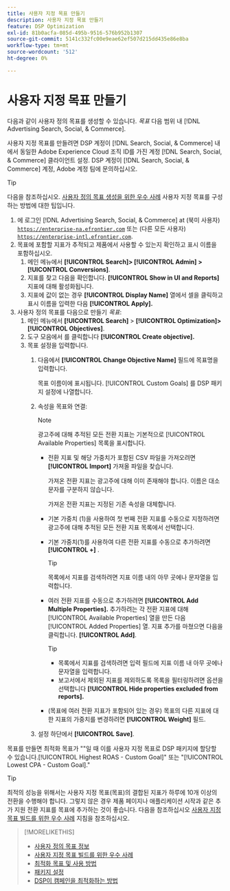 ```yaml
---
title: 사용자 지정 목표 만들기
description: 사용자 지정 목표 만들기
feature: DSP Optimization
exl-id: 81b0acfa-085d-495b-9516-576b952b1307
source-git-commit: 5141c332fc00e9eae62ef507d215dd435e86e8ba
workflow-type: tm+mt
source-wordcount: '512'
ht-degree: 0%

---
```


# 사용자 지정 목표 만들기

다음과 같이 사용자 정의 목표를 생성할 수 있습니다. *목표* 다음 범위 내 [!DNL Advertising Search, Social, & Commerce].

사용자 지정 목표를 만들려면 DSP 계정이 [!DNL Search, Social, & Commerce] 내에서 동일한 Adobe Experience Cloud 조직 ID를 가진 계정 [!DNL Search, Social, & Commerce] 클라이언트 설정. DSP 계정이 [!DNL Search, Social, & Commerce] 계정, Adobe 계정 팀에 문의하십시오.

>[!TIP]
>
>다음을 참조하십시오. [사용자 정의 목표 생성을 위한 우수 사례](custom-goal-best-practices.md) 사용자 지정 목표를 구성하는 방법에 대한 팁입니다.

1. 에 로그인 [!DNL Advertising Search, Social, & Commerce] at (북미 사용자) [`https://enterprise-na.efrontier.com`](https://enterprise-na.efrontier.com) 또는 (다른 모든 사용자) [`https://enterprise-intl.efrontier.com`](https://enterprise-intl.efrontier.com).
1. 목표에 포함할 지표가 추적되고 제품에서 사용할 수 있는지 확인하고 표시 이름을 포함하십시오.
   1. 메인 메뉴에서 **[!UICONTROL Search]> [!UICONTROL Admin] >[!UICONTROL Conversions]**.
   1. 지표를 찾고 다음을 확인합니다. **[!UICONTROL Show in UI and Reports]** 지표에 대해 활성화됩니다.
   1. 지표에 값이 없는 경우 **[!UICONTROL Display Name]** 열에서 셀을 클릭하고 표시 이름을 입력한 다음 **[!UICONTROL Apply].**
1. 사용자 정의 목표를 다음으로 만들기 *목표*:
   1. 메인 메뉴에서 **[!UICONTROL Search]** > **[!UICONTROL Optimization]>[!UICONTROL Objectives]**.
   1. 도구 모음에서 를 클릭합니다 **[!UICONTROL Create objective].**
   1. 목표 설정을 입력합니다.
      1. 다음에서 **[!UICONTROL Change Objective Name]** 필드에 목표명을 입력합니다.

         목표 이름이에 표시됩니다. [!UICONTROL Custom Goals] 를 DSP 패키지 설정에 나열합니다.

      1. 속성을 목표와 연결:

         >[!NOTE]
         >
         > 광고주에 대해 추적된 모든 전환 지표는 기본적으로 [!UICONTROL Available Properties] 목록을 표시합니다.

         * 전환 지표 및 해당 가중치가 포함된 CSV 파일을 가져오려면 **[!UICONTROL Import]** 가져올 파일을 찾습니다.

           가져온 전환 지표는 광고주에 대해 이미 존재해야 합니다. 이름은 대소문자를 구분하지 않습니다.

           가져온 전환 지표는 지정된 기존 속성을 대체합니다.

         * 기본 가중치 (1)을 사용하여 첫 번째 전환 지표를 수동으로 지정하려면 광고주에 대해 추적된 모든 전환 지표 목록에서 선택합니다.

         * 기본 가중치(1)를 사용하여 다른 전환 지표를 수동으로 추가하려면 **[!UICONTROL +]** .

           >[!TIP]
           >
           > 목록에서 지표를 검색하려면 지표 이름 내의 아무 곳에나 문자열을 입력합니다.

         * 여러 전환 지표를 수동으로 추가하려면 **[!UICONTROL Add Multiple Properties].** 추가하려는 각 전환 지표에 대해 [!UICONTROL Available Properties] 열을 만든 다음 [!UICONTROL Added Properties] 열. 지표 추가를 마쳤으면 다음을 클릭합니다. **[!UICONTROL Add]**.

           >[!TIP]
           >
           >* 목록에서 지표를 검색하려면 입력 필드에 지표 이름 내 아무 곳에나 문자열을 입력합니다.
           >* 보고서에서 제외된 지표를 제외하도록 목록을 필터링하려면 옵션을 선택합니다 **[!UICONTROL Hide properties excluded from reports].**

         * (목표에 여러 전환 지표가 포함되어 있는 경우) 목표의 다른 지표에 대한 지표의 가중치를 변경하려면 **[!UICONTROL Weight]** 필드.

      1. 설정 하단에서 **[!UICONTROL Save]**.

목표를 만들면 최적화 목표가 &quot;&quot;일 때 이를 사용자 지정 목표로 DSP 패키지에 할당할 수 있습니다.[!UICONTROL Highest ROAS - Custom Goal]&quot; 또는 &quot;[!UICONTROL Lowest CPA - Custom Goal].&quot;

>[!TIP]
>
>최적의 성능을 위해서는 사용자 지정 목표(목표)의 결합된 지표가 하루에 10개 이상의 전환을 수행해야 합니다. 그렇지 않은 경우 제품 페이지나 애플리케이션 시작과 같은 추가 지원 전환 지표를 목표에 추가하는 것이 좋습니다. 다음을 참조하십시오 [사용자 지정 목표 빌드를 위한 우수 사례](custom-goal-best-practices.md) 지침을 참조하십시오.

>[!MORELIKETHIS]
>
>* [사용자 정의 목표 정보](custom-goal-about.md)
>* [사용자 지정 목표 빌드를 위한 우수 사례](custom-goal-best-practices.md)
>* [최적화 목표 및 사용 방법](optimization-goals.md)
>* [패키지 설정](/help/dsp/campaign-management/packages/package-settings.md)
> * [DSP이 캠페인을 최적화하는 방법](optimization-how-dsp-optimizes-campaigns.md)
